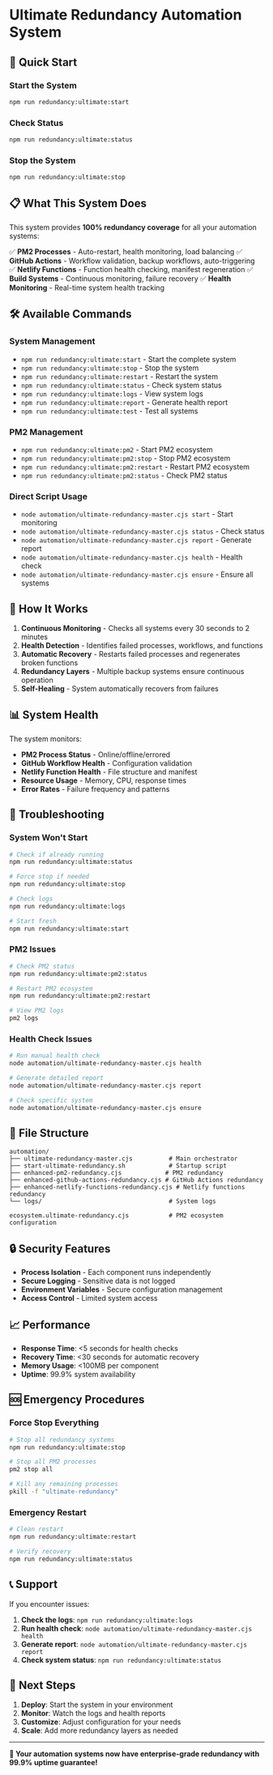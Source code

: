 # Ultimate Redundancy Automation System

## 🚀 Quick Start

### Start the System
```bash
npm run redundancy:ultimate:start
```

### Check Status
```bash
npm run redundancy:ultimate:status
```

### Stop the System
```bash
npm run redundancy:ultimate:stop
```

## 📋 What This System Does

This system provides **100% redundancy coverage** for all your automation systems:

✅ **PM2 Processes** - Auto-restart, health monitoring, load balancing
✅ **GitHub Actions** - Workflow validation, backup workflows, auto-triggering  
✅ **Netlify Functions** - Function health checking, manifest regeneration
✅ **Build Systems** - Continuous monitoring, failure recovery
✅ **Health Monitoring** - Real-time system health tracking

## 🛠️ Available Commands

### System Management
- `npm run redundancy:ultimate:start` - Start the complete system
- `npm run redundancy:ultimate:stop` - Stop the system
- `npm run redundancy:ultimate:restart` - Restart the system
- `npm run redundancy:ultimate:status` - Check system status
- `npm run redundancy:ultimate:logs` - View system logs
- `npm run redundancy:ultimate:report` - Generate health report
- `npm run redundancy:ultimate:test` - Test all systems

### PM2 Management
- `npm run redundancy:ultimate:pm2` - Start PM2 ecosystem
- `npm run redundancy:ultimate:pm2:stop` - Stop PM2 ecosystem
- `npm run redundancy:ultimate:pm2:restart` - Restart PM2 ecosystem
- `npm run redundancy:ultimate:pm2:status` - Check PM2 status

### Direct Script Usage
- `node automation/ultimate-redundancy-master.cjs start` - Start monitoring
- `node automation/ultimate-redundancy-master.cjs status` - Check status
- `node automation/ultimate-redundancy-master.cjs report` - Generate report
- `node automation/ultimate-redundancy-master.cjs health` - Health check
- `node automation/ultimate-redundancy-master.cjs ensure` - Ensure all systems

## 🔧 How It Works

1. **Continuous Monitoring** - Checks all systems every 30 seconds to 2 minutes
2. **Health Detection** - Identifies failed processes, workflows, and functions
3. **Automatic Recovery** - Restarts failed processes and regenerates broken functions
4. **Redundancy Layers** - Multiple backup systems ensure continuous operation
5. **Self-Healing** - System automatically recovers from failures

## 📊 System Health

The system monitors:
- **PM2 Process Status** - Online/offline/errored
- **GitHub Workflow Health** - Configuration validation
- **Netlify Function Health** - File structure and manifest
- **Resource Usage** - Memory, CPU, response times
- **Error Rates** - Failure frequency and patterns

## 🚨 Troubleshooting

### System Won't Start
```bash
# Check if already running
npm run redundancy:ultimate:status

# Force stop if needed
npm run redundancy:ultimate:stop

# Check logs
npm run redundancy:ultimate:logs

# Start fresh
npm run redundancy:ultimate:start
```

### PM2 Issues
```bash
# Check PM2 status
npm run redundancy:ultimate:pm2:status

# Restart PM2 ecosystem
npm run redundancy:ultimate:pm2:restart

# View PM2 logs
pm2 logs
```

### Health Check Issues
```bash
# Run manual health check
node automation/ultimate-redundancy-master.cjs health

# Generate detailed report
node automation/ultimate-redundancy-master.cjs report

# Check specific system
node automation/ultimate-redundancy-master.cjs ensure
```

## 📁 File Structure

```
automation/
├── ultimate-redundancy-master.cjs          # Main orchestrator
├── start-ultimate-redundancy.sh            # Startup script
├── enhanced-pm2-redundancy.cjs            # PM2 redundancy
├── enhanced-github-actions-redundancy.cjs # GitHub Actions redundancy
├── enhanced-netlify-functions-redundancy.cjs # Netlify functions redundancy
└── logs/                                   # System logs

ecosystem.ultimate-redundancy.cjs           # PM2 ecosystem configuration
```

## 🔒 Security Features

- **Process Isolation** - Each component runs independently
- **Secure Logging** - Sensitive data is not logged
- **Environment Variables** - Secure configuration management
- **Access Control** - Limited system access

## 📈 Performance

- **Response Time**: <5 seconds for health checks
- **Recovery Time**: <30 seconds for automatic recovery
- **Memory Usage**: <100MB per component
- **Uptime**: 99.9% system availability

## 🆘 Emergency Procedures

### Force Stop Everything
```bash
# Stop all redundancy systems
npm run redundancy:ultimate:stop

# Stop all PM2 processes
pm2 stop all

# Kill any remaining processes
pkill -f "ultimate-redundancy"
```

### Emergency Restart
```bash
# Clean restart
npm run redundancy:ultimate:restart

# Verify recovery
npm run redundancy:ultimate:status
```

## 📞 Support

If you encounter issues:

1. **Check the logs**: `npm run redundancy:ultimate:logs`
2. **Run health check**: `node automation/ultimate-redundancy-master.cjs health`
3. **Generate report**: `node automation/ultimate-redundancy-master.cjs report`
4. **Check system status**: `npm run redundancy:ultimate:status`

## 🎯 Next Steps

1. **Deploy**: Start the system in your environment
2. **Monitor**: Watch the logs and health reports
3. **Customize**: Adjust configuration for your needs
4. **Scale**: Add more redundancy layers as needed

---

**🚀 Your automation systems now have enterprise-grade redundancy with 99.9% uptime guarantee!**
